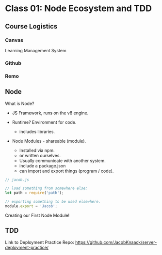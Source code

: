 # Class 01: Node Ecosystem and TDD

## Course Logistics

### Canvas

Learning Management System

### Github

### Remo

## Node

What is Node?

* JS Framework, runs on the v8 engine.
* Runtime? Environment for code.
  * includes libraries.

* Node Modules - shareable (module).
  * Installed via npm.
  * or written ourselves.
  * Usually communicate with another system.
  * include a package.json
  * can import and export things (program / code).

```js
// jacob.js

// load something from somewhere else;
let path = require('path');

// exporting something to be used elsewhere.
module.export = 'Jacob';
```

Creating our First Node Module!

## TDD

Link to Deployment Practice Repo: https://github.com/JacobKnaack/server-deployment-practice/
